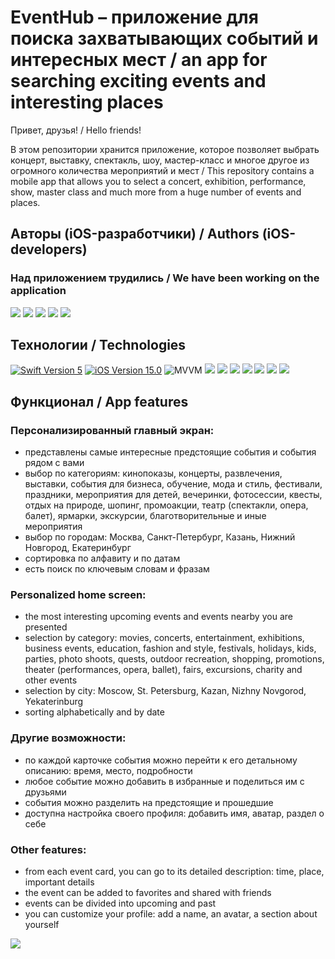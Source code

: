 # EventHub – приложение для поиска захватывающих событий и интересных мест / an app for searching exciting events and interesting places  

Привет, друзья! / Hello friends!

В этом репозитории хранится приложение, которое позволяет выбрать концерт, выставку, спектакль, шоу, мастер-класс и многое другое из огромного количества мероприятий и мест / This repository contains a mobile app that allows you to select a concert, exhibition, performance, show, master class and much more from a huge number of events and places.

## Авторы (iOS-разработчики) / Authors (iOS-developers)

### Над приложением трудились / We have been working on the application
<p align="left"> 
<a href="https://github.com/denisgindulin">
<img src="https://img.shields.io/badge/Denis Gindulin- (Team leader) -purple"/></a>
<a href="https://github.com/DaNiIlaIoS">
<img src="https://img.shields.io/badge/DaNiIlaIoS-blue"/></a>
<a href="https://github.com/KellerDmitriy">
<img src="https://img.shields.io/badge/KellerDmitriy-pink"/></a>
<a href="https://github.com/Marat-FMK">
<img src="https://img.shields.io/badge/Marat-FMK-green"/></a>
<a href="https://github.com/em1racle">
<img src="https://img.shields.io/badge/em1racle-red"/></a>
</p>

<p align="left"> 
</p>

## Технологии / Technologies
<p align="left"> 
<a href="https://swift.org">
<img src="https://img.shields.io/badge/Swift-5-orange" alt="Swift Version 5" /></a>
<a href="https://developer.apple.com/ios/">
<img src="https://img.shields.io/badge/iOS-15.0%2B-success" alt="iOS Version 15.0"/></a>
<img src="https://img.shields.io/badge/MVVM-ff69b4" alt="MVVM" /></a>
<img src="https://img.shields.io/badge/SwiftUI-blue"/></a>
<img src="https://img.shields.io/badge/UserDefaults-red"/></a>
<img src="https://img.shields.io/badge/Swift Package Manager-yellow"/></a>
<img src="https://img.shields.io/badge/FirebaseAuth-gray"/></a>
<img src="https://img.shields.io/badge/Firestore-purple"/></a>
<img src="https://img.shields.io/badge/Kingfisher-green"/></a>
<img src="https://img.shields.io/badge/CoreData-blue"/></a>
</p>

## Функционал / App features
### Персонализированный главный экран:
* представлены самые интересные предстоящие события и события рядом с вами
* выбор по категориям: кинопоказы, концерты, развлечения, выставки, события для бизнеса, обучение, мода и стиль, фестивали, праздники, мероприятия для детей, вечеринки, фотосессии, квесты, отдых на природе, шопинг, промоакции, театр (спектакли, опера, балет), ярмарки, экскурсии, благотворительные и иные мероприятия
* выбор по городам: Москва, Санкт-Петербург, Казань, Нижний Новгород, Екатеринбург
* сортировка по алфавиту и по датам        
* есть поиск по ключевым словам и фразам
### Personalized home screen:  
* the most interesting upcoming events and events nearby you are presented
* selection by category: movies, concerts, entertainment, exhibitions, business events, education, fashion and style, festivals, holidays, kids, parties, photo shoots, quests, outdoor recreation, shopping, promotions, theater (performances, opera, ballet), fairs, excursions, charity and other events
* selection by city: Moscow, St. Petersburg, Kazan, Nizhny Novgorod, Yekaterinburg
* sorting alphabetically and by date
### Другие возможности:
* по каждой карточке события можно перейти к его детальному описанию: время, место, подробности
* любое событие можно добавить в избранные и поделиться им с друзьями
* события можно разделить на предстоящие и прошедшие
* доступна настройка своего профиля: добавить имя, аватар, раздел о себе 
### Other features: 
* from each event card, you can go to its detailed description: time, place, important details 
* the event can be added to favorites and shared with friends 
* events can be divided into upcoming and past
* you can customize your profile: add a name, an avatar, a section about yourself

<p align="left">
  <img src="https://github.com/user-attachments/assets/3b8b1087-5527-4e9f-b053-ccc8fbecbda5">
</p>


